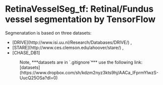 # RetinaVesselSeg_tf: Retinal/Fundus vessel segmentation by TensorFlow

Segmenatation is based on three datasets:
<ul>
	<li> [DRIVE](http://www.isi.uu.nl/Research/Databases/DRIVE/) ,</li>
	<li> [STARE](http://www.ces.clemson.edu/ahoover/stare/) ,</li> 
	<li> [CHASE_DB1] </li>
<ul>
Note, ***datasets are in `.gitignore`*** use the following link: [datasets](https://www.dropbox.com/sh/kdzm2nyz3kts9hj/AACa_IFprmYlwzS-UucQ25OSa?dl=0)


